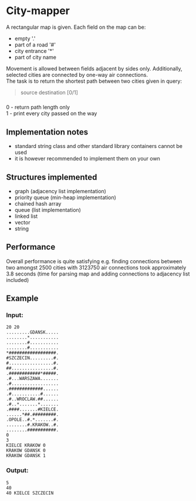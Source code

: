 # City-mapper
A rectangular map is given. Each field on the map can be:
- empty '.'
- part of a road '#'
- city entrance '*'
- part of city name 

Movement is allowed between fields adjacent by sides only. Additionally, selected cities are connected by one-way air connections. \
The task is to return the shortest path between two cities given in query:
> source destination [0/1]
#####
0 - return path length only \
1 - print every city passed on the way

## Implementation notes
- standard string class and other standard library containers cannot be used
- it is however recommended to implement them on your own

## Structures implemented
- graph (adjacency list implementation)
- priority queue (min-heap implementation)
- chained hash array
- queue (list implementation)
- linked list
- vector
- string

## Performance
Overall performance is quite satisfying e.g. finding connections between two amongst 2500 cities with 3123750 air connections took approximately 3.8 seconds (time for parsing map and adding connections to adjacency list included)

## Example
### Input:
```
20 20
.........GDANSK.....
........*...........
........#...........
........#...........
*##################.
#SZCZECIN.........#.
#.................#.
##................#.
.############*#####.
.#...WARSZAWA.......
.#..................
.#############......
.#...........#......
.#..WROCLAW.##......
.#..*.......*.......
.####.......#KIELCE.
......*##.#########.
.OPOLE..#.*.......#.
........#.KRAKOW..#.
........###########.
0
3
KIELCE KRAKOW 0
KRAKOW GDANSK 0
KRAKOW GDANSK 1
```
### Output:
```
5
40
40 KIELCE SZCZECIN
```
